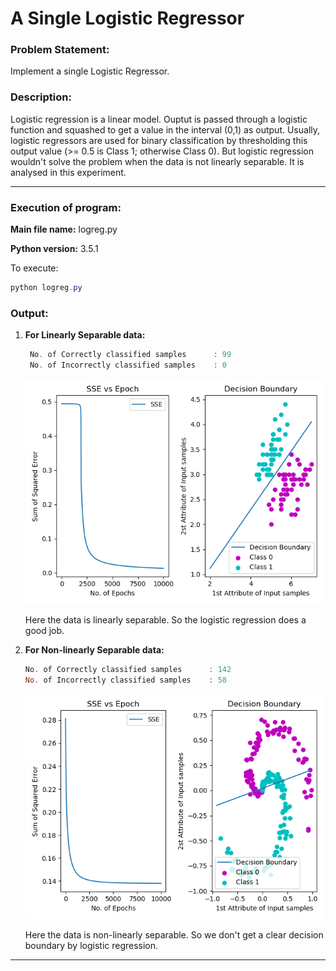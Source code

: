 # A Single Logistic Regressor

### Problem Statement:

Implement a single Logistic Regressor.

### Description:

Logistic regression is a linear model. Ouptut is passed through a logistic function and squashed to get a value in the interval (0,1) as output. Usually, logistic regressors are used for binary classification by thresholding this output value (>= 0.5 is Class 1; otherwise Class 0). But logistic regression wouldn't solve the problem when the data is not linearly separable. It is analysed in this experiment.

------

### Execution of program:

**Main file name:** logreg.py

**Python version:** 3.5.1

To execute:

```powershell
python logreg.py
```
### Output:

1. **For Linearly Separable data:**

   ```powershell
    No. of Correctly classified samples      : 99
    No. of Incorrectly classified samples    : 0
   ```

   ![Linearly Separable data](https://github.com/AravindhKuppusamy/LogisticRegression/blob/master/output/ls.png)

   Here the data is linearly separable. So the logistic regression does a good job.

2. **For Non-linearly Separable data:**

   ```powershell
   No. of Correctly classified samples      : 142
   No. of Incorrectly classified samples    : 58
   ```

   ![Non-linearly Separable data](https://github.com/AravindhKuppusamy/LogisticRegression/blob/master/output/nls.png)

   Here the data is non-linearly separable. So we don't get a clear decision boundary by logistic regression.

------
